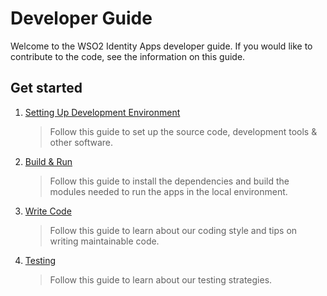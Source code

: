 # Developer Guide

Welcome to the WSO2 Identity Apps developer guide. If you would like to contribute to the code, see the information on this guide.

## Get started

1. [Setting Up Development Environment](SET_UP_DEV_ENVIRONMENT.md)

    > Follow this guide to set up the source code, development tools & other software.

2. [Build & Run](BUILD_AND_RUN.md)

    > Follow this guide to install the dependencies and build the modules needed to run the apps in the local environment.

3. [Write Code](write-code/README.md)

   > Follow this guide to learn about our coding style and tips on writing maintainable code.

4. [Testing](testing/README.md)

   > Follow this guide to learn about our testing strategies.
